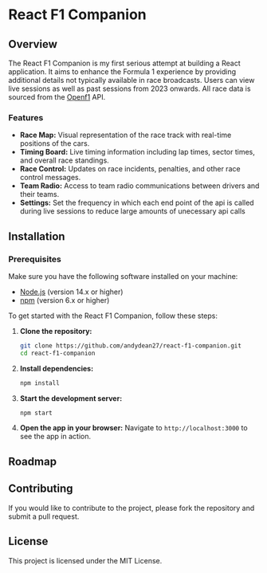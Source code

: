 # React F1 Companion

## Overview
The React F1 Companion is my first serious attempt at building a React application. It aims to enhance the Formula 1 experience by providing additional details not typically available in race broadcasts. Users can view live sessions as well as past sessions from 2023 onwards. All race data is sourced from the [Openf1](https://openf1.org/) API.

<!-- ![App Demo](./assets/app-demo.gif) -->

### Features

- **Race Map:** Visual representation of the race track with real-time positions of the cars.
- **Timing Board:** Live timing information including lap times, sector times, and overall race standings.
- **Race Control:** Updates on race incidents, penalties, and other race control messages.
- **Team Radio:** Access to team radio communications between drivers and their teams.
- **Settings:** Set the frequency in which each end point of the api is called during live sessions to reduce large amounts of unecessary api calls




## Installation

### Prerequisites

Make sure you have the following software installed on your machine:

- [Node.js](https://nodejs.org/) (version 14.x or higher)
- [npm](https://www.npmjs.com/) (version 6.x or higher)

To get started with the React F1 Companion, follow these steps:

1. **Clone the repository:**
    ```bash
    git clone https://github.com/andydean27/react-f1-companion.git
    cd react-f1-companion
    ```

2. **Install dependencies:**
    ```bash
    npm install
    ```

3. **Start the development server:**
    ```bash
    npm start
    ```

4. **Open the app in your browser:**
    Navigate to `http://localhost:3000` to see the app in action.

## Roadmap

## Contributing
If you would like to contribute to the project, please fork the repository and submit a pull request.

## License
This project is licensed under the MIT License.